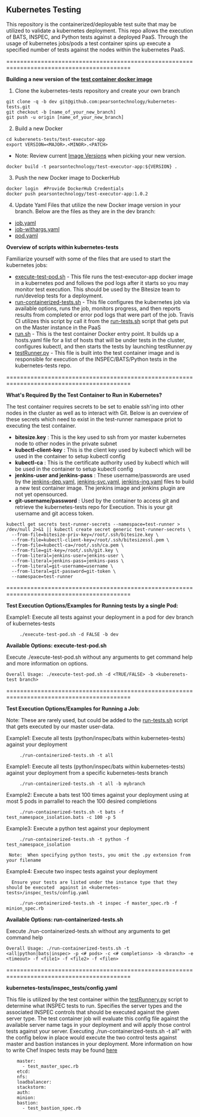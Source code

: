 ## Kubernetes Testing

This repository is the containerized/deployable test suite that may be utilized to validate a kubernetes deployment.  This repo allows the execution of BATS, INSPEC, and Python tests against a deployed PaaS.  Through the usage of kubernetes jobs/pods a test container spins up execute a specified number of tests against the nodes within the kubernetes PaaS.  

==========================================================================================

**Building a new version of the [test container docker image](https://hub.docker.com/r/pearsontechnology/test-executor-app)**

1) Clone the kubernetes-tests repository and create your own branch

```
git clone -q -b dev git@github.com:pearsontechnology/kubernetes-tests.git
git checkout -b [name_of_your_new_branch]
git push -u origin [name_of_your_new_branch]
```

2) Build a new Docker

```
cd kuberenets-tests/test-executor-app
export VERSION=<MAJOR>.<MINOR>.<PATCH>
```

 -  Note: Review current [Image Versions](https://hub.docker.com/r/pearsontechnology/test-executor-app/tags/) when picking your new version.
```
docker build -t pearsontechnology/test-executor-app:${VERSION} .
```
3)  Push the new Docker image to DockerHub
```
docker login  #Provide DockerHub Credentials
docker push pearsontechnology/test-executor-app:1.0.2
```
4)  Update Yaml Files that utilize the new Docker image version in your branch. Below are the files as they are in the dev branch:

 - [job.yaml](https://github.com/pearsontechnology/kubernetes-tests/blob/master/job.yaml)
 - [job-withargs.yaml](https://github.com/pearsontechnology/kubernetes-tests/blob/master/job-withargs.yaml)
 - [pod.yaml](https://github.com/pearsontechnology/kubernetes-tests/blob/master/pod.yaml)


**Overview of scripts within kubernetes-tests**

Familiarize yourself with some of the files that are used to start the kubernetes jobs:

- [execute-test-pod.sh](./execute-test-pod.sh) - This file runs the test-executor-app docker image in a kubernetes pod and follows the pod logs after it starts so you may monitor test execution. This should be used by the Bitesize team to run/develop tests for a deployment.
- [run-containerized-tests.sh](./run-containerized-tests.sh) - This file configures the kubernetes job via available options,  runs the job, monitors progress, and then reports results from completed or error pod logs that were part of the job.  Travis CI utilizes this script by call it from the [run-tests.sh](https://github.com/pearsontechnology/bitesize/blob/dev/test/kubernetes/run-tests.sh) script that gets put on the Master instance in the PaaS
- [run.sh](./test-executor-app/run.sh) - This is the test container Docker entry point. It builds up a hosts.yaml file for a list of hosts that will be under tests in the cluster, configures kubectl, and then starts the tests by launching testRunner.py
- [testRunner.py](./test-executor-app/testRunnery.py) - This file is built into the test container image and is responsible for execution of the INSPEC/BATS/Python tests in the kubernetes-tests repo.


==========================================================================================
<a id="Environment"></a>

**What's Required By the Test Container to Run in Kubernetes?**

The test container requires secrets to be set to enable ssh'ing into other nodes in the cluster as well as to interact with Git. Below is an overview of these secrets which need to exist in the test-runner namespace priot to executing the test container.

- **bitesize.key** :  This is the key used to ssh from yor master kubernetes node to other nodes in the private subnet
- **kubectl-client-key** : This is the client key used by kubectl which will be used in the container to setup kubectl config
- **kubectl-ca** : This is the certificate authority used by kubectl which will be used in the container to setup kubectl config
- **jenkins-user and jenkins-pass** : These username/passwords are used by the [jenkins-dep.yaml](./test-executor-app/jenkins-dep.yaml), [jenkins-svc.yaml](./test-executor-app/jenkins-svc.yaml), [jenkins-ing.yaml](./test-executor-app/jenkins-ing.yaml)  files to build a new test container image. The jenkins image and jenkins plugin are not yet opensourced.
- **git-username/password** : Used by the container to access git and retrieve the kubernetes-tests repo for Execution. This is your git username and git access token.

```
kubectl get secrets test-runner-secrets --namespace=test-runner > /dev/null 2>&1 || kubectl create secret generic test-runner-secrets \
  --from-file=bitesize-priv-key=/root/.ssh/bitesize.key \
  --from-file=kubectl-client-key=/root/.ssh/bitesizessl.pem \
  --from-file=kubectl-ca=/root/.ssh/ca.pem \
  --from-file=git-key=/root/.ssh/git.key \
  --from-literal=jenkins-user=jenkins-user \
  --from-literal=jenkins-pass=jenkins-pass \
  --from-literal=git-username=username \
  --from-literal=git-password=git-token \
  --namespace=test-runner
```
==========================================================================================

**Test Execution Options/Examples for Running tests by a single Pod:**

Example1: Execute all tests against your deployment in a pod for dev branch of kubernetes-tests

```
     ./execute-test-pod.sh -d FALSE -b dev
```

**Available Options: execute-test-pod.sh**

Execute  ./execute-test-pod.sh  without any arguments to get command help and more information on options.

```
Overall Usage: ./execute-test-pod.sh -d <TRUE/FALSE> -b <kuberenets-test branch>
```
==========================================================================================

**Test Execution Options/Examples for Running a Job:**

Note: These are rarely used, but could be added to the [run-tests.sh](https://github.com/pearsontechnology/bitesize/blob/dev/test/kubernetes/run-tests.sh) script that gets executed by our master user-data.

Example1: Execute all tests (python/inspec/bats within kubernetes-tests) against your deployment

```
     ./run-containerized-tests.sh -t all
```
Example1: Execute all tests (python/inspec/bats within kubernetes-tests) against your deployment from a specific kubernetes-tests branch

```
     ./run-containerized-tests.sh -t all -b mybranch
```

Example2: Execute a bats test 100 times against your deployment using at most 5 pods in parrallel to reach the 100 desired completions

```
     ./run-containerized-tests.sh -t bats -f test_namespace_isolation.bats -c 100 -p 5
```

Example3: Execute a python test against your deployment

```
     ./run-containerized-tests.sh -t python -f test_namespace_isolation
```

     Note:  When specifying python tests, you omit the .py extension from your filename

Example4: Execute two inspec tests against your deployment

      Ensure your tests are listed under the instance type that they should be executed  against in <kubernetes-tests>/inspec_tests/config.yaml

```
     ./run-containerized-tests.sh -t inspec -f master_spec.rb -f minion_spec.rb
```


**Available Options: run-containerized-tests.sh**

Execute  ./run-containerized-tests.sh  without any arguments to get command help

```
Overall Usage: ./run-containerized-tests.sh -t <all|python|bats|inspec> -p <# pods> -c <# completions> -b <branch> -e <timeout> -f <file1> -f <file2> -f <filen>
```
==========================================================================================

**kubernetes-tests/inspec_tests/config.yaml**

This file is utilized by the test container within the [testRunnery.py](./test-executor-app/testRunnery.py) script to determine what INSPEC tests to run. Specifies  the server types and the associated INSPEC controls that should be executed against the given server type.  The test container job will evaluate this config file against the available server name tags in your deployment and will apply those control tests against your server.  Executing ./run-containerized-tests.sh -t all" with the config below in place would execute the two control tests against master and bastion instances in your deployment.  More information on how to write Chef Inspec tests may be found [here](https://docs.chef.io/inspec.html)

```
    master:
      - test_master_spec.rb
    etcd:
    nfs:
    loadbalancer:
    stackstorm:
    auth:
    minion:
    bastion:
      - test_bastion_spec.rb
```
